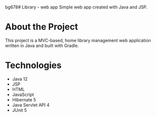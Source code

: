 bg678# Library - web app
Simple web app created with Java and JSP.
# About the Project 
This project is a MVC-based, home library management web application written in Java and built with Gradle.
# Technologies
- Java 12
- JSP
- HTML
- JavaScript
- Hibernate 5
- Java Servlet API 4
- JUnit 5
